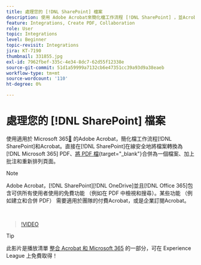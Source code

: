 ```yaml
---
title: 處理您的 [!DNL SharePoint] 檔案
description: 使用 Adobe Acrobat來簡化檔工作流程 [!DNL SharePoint] ，並Acrobat [!DNL Microsoft 365]
feature: Integrations, Create PDF, Collaboration
role: User
topic: Integrations
level: Beginner
topic-revisit: Integrations
jira: KT-7190
thumbnail: 331855.jpg
exl-id: 7962fbef-335c-4e34-8dc7-62d55f12338e
source-git-commit: 51d1a59999a7132cb6e47351cc39a93d9a38eaeb
workflow-type: tm+mt
source-wordcount: '110'
ht-degree: 0%

---
```


# 處理您的 [!DNL SharePoint] 檔案

使用適用於 Microsoft 365[&#128279;](https://appsource.microsoft.com/en-us/product/web-apps/adobeinc.adobe-document-cloud-pdf?tab=Overview) 的Adobe Acrobat，簡化檔工作流程[!DNL SharePoint]和Acrobat。直接在[!DNL SharePoint]在線安全地將檔案轉換為 [!DNL Microsoft 365] PDF、[將 PDF 檔](https://www.adobe.com/acrobat/online/merge-pdf.html){target="_blank"}合併為一個檔案、加上批注和重新排列頁面。

>[!NOTE]
>
>Adobe Acrobat，[!DNL SharePoint]&#x200B;[!DNL OneDrive]並且[!DNL Office 365]包含可供所有使用者使用的免費功能 （例如在 PDF 中檢視和搜尋）。某些功能 （例如建立和合併 PDF） 需要適用於團隊的付費Acrobat，或是企業訂閱Acrobat。

<br>

>[!VIDEO](https://video.tv.adobe.com/v/331855?quality=12&learn=on&hidetitle=true)

>[!TIP]
>
>此影片是播放清單 [整合 Acrobat 和 Microsoft 365](https://experienceleague.adobe.com/zh-hant/playlists/acrobat-integrate-microsoft-365) 的一部分，可在 Experience League 上免費取得！
